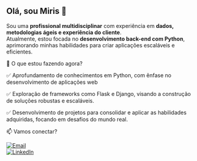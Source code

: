 ## Olá, sou Miris 👋

Sou uma **profissional multidisciplinar** com experiência em **dados, metodologias ágeis e experiência do cliente**.  
Atualmente, estou focada no **desenvolvimento back-end com Python**, aprimorando minhas habilidades para criar aplicações escaláveis e eficientes.

 🚀 O que estou fazendo agora?
 
✅ Aprofundamento de conhecimentos em Python, com ênfase no desenvolvimento de aplicações web

✅ Exploração de frameworks como Flask e Django, visando a construção de soluções robustas e escaláveis.  

✅ Desenvolvimento de projetos  para consolidar e aplicar as habilidades adquiridas, focando em desafios do mundo real.

📫 Vamos conectar?

<a href="mailto:nascimentorm@hotmail.com"><img src="https://img.shields.io/badge/Email-nascimentorm@hotmail.com-blue?style=flat&logo=gmail&logoColor=white" alt="Email"></a>  
<a href="https://www.linkedin.com/in/mirian-nascimento"><img src="https://img.shields.io/badge/LinkedIn-Profile-blue?style=flat&logo=linkedin&logoColor=white" alt="LinkedIn"></a>



